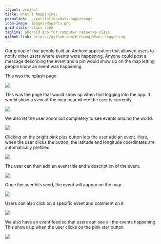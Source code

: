 ```yaml
---
layout: project
title: what's happening?
permalink: ../portfolio/whats-happening/
icon-image: images/MapsPin.png
grid-class: class code
tagline: android app for computer networks class
github-link: https://github.com/H-Huang/Whats-Happening
---
```


Our group of five people built an Android application that allowed users to notify other users where events were happening.
Anyone could post a message describing the event and a pin would show up on the map letting people know an event was happening.

This was the splash page.

<img class="project-images" src="/assets/images/m117splash.jpg" />

This was the page that would show up when first logging into the app.
It would show a view of the map near where the user is currently.

<img class="project-images" src="/assets/images/m117localview.png" />

We also let the user zoom out completely to see events around the world.

<img class="project-images" src="/assets/images/m117worldview.png" />

Clicking on the bright pink plus button lets the user add an event.
Here, when the user clicks the button, the latitude and longitude coordinates are automatically prefilled.

<img class="project-images" src="/assets/images/m117addevent.png" />

The user can then add an event title and a description of the event.

<img class="project-images" src="/assets/images/m117addevent2.png" />

Once the user hits send, the event will appear on the map.

<img class="project-images" src="/assets/images/m117eventonmap.png" />

Users can also click on a specific event and comment on it.

<img class="project-images" src="/assets/images/m117comment.jpg" />

We also have an event feed so that users can see all the events happening.
This shows up when the user clicks on the pink star button.

<img class="project-images" src="/assets/images/m117eventfeed.png" />
